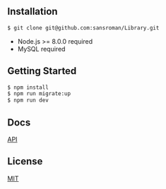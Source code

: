 ## Installation

```bash
$ git clone git@github.com:sansroman/Library.git
```

* Node.js >= 8.0.0 required
* MySQL required

## Getting Started

```bash
$ npm install
$ npm run migrate:up
$ npm run dev
```

## Docs

[API](api.md)

## License
[MIT](LICENSE)